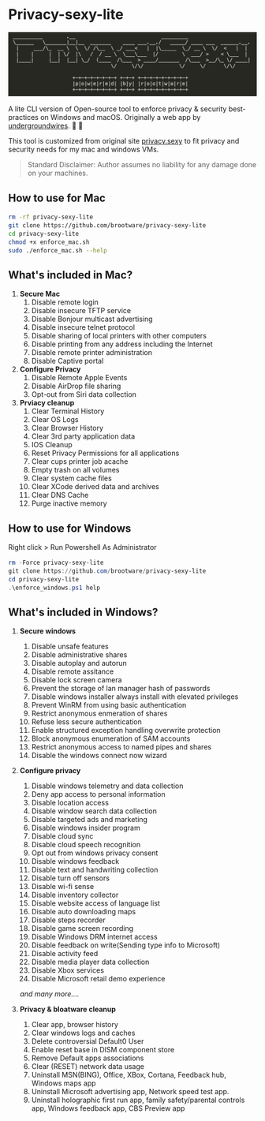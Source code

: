 # Privacy-sexy-lite

<p align="center">
  <img src="./privacyascii.png" alt="Privacy is sexy!"/>
</p>

A lite CLI version of Open-source tool to enforce privacy & security best-practices on Windows and macOS. Originally a web app by [undergroundwires](https://github.com/undergroundwires). 🍑 🍆

This tool is customized from original site [privacy.sexy](https://privacy.sexy) to fit privacy and security needs for my mac and windows VMs.

> Standard Disclaimer: Author assumes no liability for any damage done on your machines.

## How to use for Mac

```bash
rm -rf privacy-sexy-lite
git clone https://github.com/brootware/privacy-sexy-lite
cd privacy-sexy-lite
chmod +x enforce_mac.sh
sudo ./enforce_mac.sh --help
```

## What's included in Mac?

1. **Secure Mac**
    1. Disable remote login
    2. Disable insecure TFTP service
    3. Disable Bonjour multicast advertising
    4. Disable insecure telnet protocol
    5. Disable sharing of local printers with other computers
    6. Disable printing from any address including the Internet
    7. Disable remote printer administration
    8. Disable Captive portal
2. **Configure Privacy**
    1. Disable Remote Apple Events
    2. Disable AirDrop file sharing
    3. Opt-out from Siri data collection
3. **Prviacy cleanup**
    1. Clear Terminal History
    2. Clear OS Logs
    3. Clear Browser History
    4. Clear 3rd party application data
    5. IOS Cleanup
    6. Reset Privacy Permissions for all applications
    7. Clear cups printer job acache
    8. Empty trash on all volumes
    9. Clear system cache files
    10. Clear XCode derived data and archives
    11. Clear DNS Cache
    12. Purge inactive memory

## How to use for Windows

Right click > Run Powershell As Administrator

```powershell
rm -Force privacy-sexy-lite
git clone https://github.com/brootware/privacy-sexy-lite
cd privacy-sexy-lite
.\enforce_windows.ps1 help
```

## What's included in Windows?

1. **Secure windows**
    1. Disable unsafe features
    2. Disable administrative shares
    3. Disable autoplay and autorun
    4. Disable remote assitance
    5. Disable lock screen camera
    6. Prevent the storage of lan manager hash of passwords
    7. Disable windows installer always install with elevated privileges
    8. Prevent WinRM from using basic authentication
    9. Restrict anonymous enmeration of shares
    10. Refuse less secure authentication
    11. Enable structured exception handling overwrite protection
    12. Block anonymous enumeration of SAM accounts
    13. Restrict anonymous access to named pipes and shares
    14. Disable the windows connect now wizard
2. **Configure privacy**
    1. Disable windows telemetry and data collection
    2. Deny app access to personal information
    3. Disable location access
    4. Disable window search data collection
    5. Disable targeted ads and marketing
    6. Disable windows insider program
    7. Disable cloud sync
    8. Disable cloud speech recognition
    9. Opt out from windows privacy consent
    10. Disable windows feedback
    11. Disable text and handwriting collection
    12. Disable turn off sensors
    13. Disable wi-fi sense
    14. Disable inventory collector
    15. Disable website access of language list
    16. Disable auto downloading maps
    17. Disable steps recorder
    18. Disable game screen recording
    19. Disable Windows DRM internet access
    20. Disable feedback on write(Sending type info to Microsoft)
    21. Disable activity feed
    22. Disable media player data collection
    23. Disable Xbox services
    24. Disable Microsoft retail demo experience

    *and many more....*
3. **Privacy & bloatware cleanup**
    1. Clear app, browser history
    2. Clear windows logs and caches
    3. Delete controversial Default0 User
    4. Enable reset base in DISM component store
    5. Remove Default apps associations
    6. Clear (RESET) network data usage
    7. Uninstall MSN(BING), Office, XBox, Cortana, Feedback hub, Windows maps app
    8. Uninstall Microsoft advertising app, Network speed test app.
    9. Uninstall holographic first run app, family safety/parental controls app, Windows feedback app, CBS Preview app
